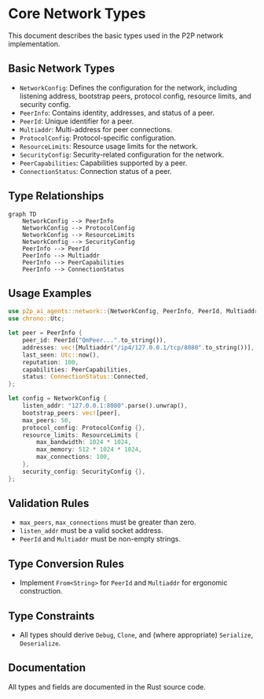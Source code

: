 # Core Network Types

This document describes the basic types used in the P2P network implementation.

## Basic Network Types
- `NetworkConfig`: Defines the configuration for the network, including listening address, bootstrap peers, protocol config, resource limits, and security config.
- `PeerInfo`: Contains identity, addresses, and status of a peer.
- `PeerId`: Unique identifier for a peer.
- `Multiaddr`: Multi-address for peer connections.
- `ProtocolConfig`: Protocol-specific configuration.
- `ResourceLimits`: Resource usage limits for the network.
- `SecurityConfig`: Security-related configuration for the network.
- `PeerCapabilities`: Capabilities supported by a peer.
- `ConnectionStatus`: Connection status of a peer.

## Type Relationships
```mermaid
graph TD
    NetworkConfig --> PeerInfo
    NetworkConfig --> ProtocolConfig
    NetworkConfig --> ResourceLimits
    NetworkConfig --> SecurityConfig
    PeerInfo --> PeerId
    PeerInfo --> Multiaddr
    PeerInfo --> PeerCapabilities
    PeerInfo --> ConnectionStatus
```

## Usage Examples
```rust
use p2p_ai_agents::network::{NetworkConfig, PeerInfo, PeerId, Multiaddr, ProtocolConfig, ResourceLimits, SecurityConfig, PeerCapabilities, ConnectionStatus};
use chrono::Utc;

let peer = PeerInfo {
    peer_id: PeerId("QmPeer...".to_string()),
    addresses: vec![Multiaddr("/ip4/127.0.0.1/tcp/8080".to_string())],
    last_seen: Utc::now(),
    reputation: 100,
    capabilities: PeerCapabilities,
    status: ConnectionStatus::Connected,
};

let config = NetworkConfig {
    listen_addr: "127.0.0.1:8080".parse().unwrap(),
    bootstrap_peers: vec![peer],
    max_peers: 50,
    protocol_config: ProtocolConfig {},
    resource_limits: ResourceLimits {
        max_bandwidth: 1024 * 1024,
        max_memory: 512 * 1024 * 1024,
        max_connections: 100,
    },
    security_config: SecurityConfig {},
};
```

## Validation Rules
- `max_peers`, `max_connections` must be greater than zero.
- `listen_addr` must be a valid socket address.
- `PeerId` and `Multiaddr` must be non-empty strings.

## Type Conversion Rules
- Implement `From<String>` for `PeerId` and `Multiaddr` for ergonomic construction.

## Type Constraints
- All types should derive `Debug`, `Clone`, and (where appropriate) `Serialize`, `Deserialize`.

## Documentation
All types and fields are documented in the Rust source code.
